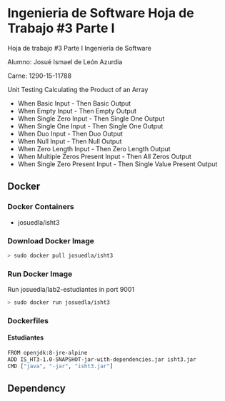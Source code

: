 # Ingenieria de Software Hoja de Trabajo #3 Parte I
Hoja de trabajo #3 Parte I Ingeniería de Software


 Alumno: Josué Ismael de León Azurdia
 
 Carne: 1290-15-11788

Unit Testing Calculating the Product of an Array
- When Basic Input - Then Basic Output
- When Empty Input - Then Empty Output
- When Single Zero Input - Then Single One Output
- When Single One Input - Then Single One Output
- When Duo Input - Then Duo Output
- When Null Input - Then Null Output
- When Zero Length Input - Then Zero Length Output
- When Multiple Zeros Present Input - Then All Zeros Output
- When Single Zero Present Input - Then Single Value Present Output

## Docker
### Docker Containers
* josuedla/isht3

### Download Docker Image
```sh
> sudo docker pull josuedla/isht3
```

### Run Docker Image 
Run josuedla/lab2-estudiantes in port 9001
```sh
> sudo docker run josuedla/isht3
```

### Dockerfiles
#### Estudiantes
```sh
FROM openjdk:8-jre-alpine
ADD IS_HT3-1.0-SNAPSHOT-jar-with-dependencies.jar isht3.jar
CMD ["java", "-jar", "isht3.jar"]
```

## Dependency
```xml

```

